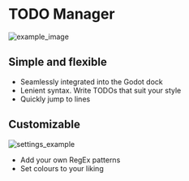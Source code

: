 # TODO Manager
 
 ![example_image](https://github.com/OrigamiDev-Pete/TODO_Manager/blob/main/addons/Todo_Manager/doc/images/example1.png)
 
## Simple and flexible
- Seamlessly integrated into the Godot dock
- Lenient syntax. Write TODOs that suit your style
- Quickly jump to lines

## Customizable
![settings_example](https://github.com/OrigamiDev-Pete/TODO_Manager/blob/main/addons/Todo_Manager/doc/images/example2.png)
- Add your own RegEx patterns
- Set colours to your liking
